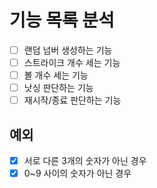 # 기능 목록 분석

- [ ] 랜덤 넘버 생성하는 기능
- [ ] 스트라이크 개수 세는 기능
- [ ] 볼 개수 세는 기능
- [ ] 낫싱 판단하는 기능
- [ ] 재시작/종료 판단하는 기능

## 예외

- [x] 서로 다른 3개의 숫자가 아닌 경우
- [x] 0~9 사이의 숫자가 아닌 경우